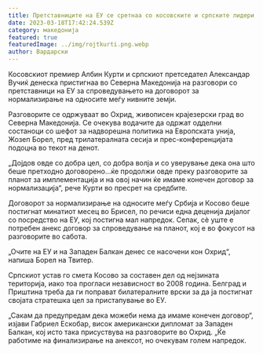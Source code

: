 ```yaml
---
title: Претставниците на ЕУ се сретнаа со косовските и српските лидери во Македонија
date: 2023-03-18T17:42:24.539Z
category: македонија
featured: true
featuredImage: ../img/rojtkurti.png.webp
author: Вардарски
---
```


Косовскиот премиер Албин Курти и српскиот претседател Александар Вучиќ денеска пристигнаа во Северна Македонија на разговори со претставници на ЕУ за спроведувањето на договорот за нормализирање на односите меѓу нивните земји.

Разговорите се одржуваат во Охрид, живописен крајезерски град во Северна Македонија. Се очекува водачите да одржат одделни состаноци со шефот за надворешна политика на Европската унија, Жозеп Борел, пред трилатералната сесија и прес-конференцијата подоцна во текот на денот.

„Дојдов овде со добра цел, со добра волја и со уверување дека она што беше претходно договорено...ќе продолжи овде преку разговорите за планот за имплементација и на овој начин ќе имаме конечен договор за нормализација“, рече Курти во пресрет на средбите.

Договорот за нормализирање на односите меѓу Србија и Косово беше постигнат минатиот месец во Брисел, по речиси една деценија дијалог со посредство на ЕУ, кој постигна мал напредок. Сепак, сè уште е потребен анекс договор за спроведување на планот, кој е во фокусот на разговорите во сабота.

„Очите на ЕУ и на Западен Балкан денес се насочени кон Охрид“, напиша Борел на Твитер.

Српскиот устав го смета Косово за составен дел од нејзината територија, иако тоа прогласи независност во 2008 година. Белград и Приштина треба да ги поправат билатералните врски за да ја постигнат својата стратешка цел за пристапување во ЕУ.

„Сакам да предупредам дека можеби нема да имаме конечен договор“, изјави Габриел Ескобар, висок американски дипломат за Западен Балкан, кој исто така присуствува на разговорите во Охрид. „Ќе работиме на финализирање на анексот, но очекувам голем напредок.

